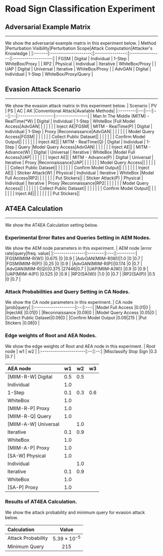 # Road Sign Classification Experiment

## Adversarial Example Matrix
- - -
We show the adversarial example matrix in this experiment below.
| Method |Perturbation Visibility|Perturbation Scope|Attack Computation|Attacker's Knowledge  |
|:-------|:---------------------:|:----------------:|:----------------:|:--------------------:|
| FGSM   | Digital               | Individual       | 1-Step           | WhiteBox/Proxy       |
| RP2    | Physical              | Individual       | Iterative        | WhiteBox/Proxy       |
| UAP    | Digital               | Universal        | Iterative        | WhiteBox/Proxy       |
| AdvGAN | Digital               | Individual       | 1-Step           | WhiteBox/Proxy/Query |

## Evasion Attack Scenario
- - -
We show the evasion attack matrix in this experiment below.
| Scenario | PV | PS | AC | AK |Conventional Attack|Available Methods|
|:---------|:--:|:--:|:--:|:--:|:------------------|:----------------|
| Man In The Middle (MITM) - RealTime(*W) | Digital   | Individual | 1-Step    | WhiteBox |Full Model Access|AdvGAN|
| | | | | | Inject AE|FGSM|
| MITM - RealTime(P)                     | Digital   | Individual | 1-Step    | Proxy    |Reconnaissance|AdvGAN|
| | | | | | Model Query Access|FGSM|
| | | | | | Collect Public Dataset||
| | | | | | Confirm Model Output||
| | | | | | Inject AE||
| MITM - RealTime(Q)                     | Digital   | Individual | 1-Step    | Query    |Model Query Access|AdvGAN|
| | | | | | Inject AE||
| MITM - Advance(W)                      | Digital   | Universal  | Iterative | WhiteBox |Model Full Access|UAP|
| | | | | | Inject AE||
| MITM - Advance(P)                      | Digital   | Universal  | Iterative | Proxy    |Reconnaissance|UAP|
| | | | | | Model Query Access||
| | | | | | Collect Public Dataset||
| | | | | | Confirm Model Output||
| | | | | | Inject AE||
| Sticker Attack(W)                      | Physical  | Individual | Iterative | WhiteBox |Model Full Access|RP2|
| | | | | | Put Stickers||
| Sticker Attack(P)                      | Physical  | Individual | Iterative | Proxy    |Reconnaissance|RP2|
| | | | | | Model Query Access||
| | | | | | Collect Public Dataset||
| | | | | | Confirm Model Output||
| | | | | | Inject AE||
| | | | | | Put Stickers||


## AT4EA Calculation
- - -
We show the AT4EA Calculation setting below.
### Experimental Error Rates and Queries Setting in AEM Nodes.
We show the AEM node parameters in this experiment.
| AEM node        |error rate|query|freq. value|
|:----------------|:--------:|:---:|:---------:|
|FGSM(MIIM-R(W))  |0.675     |0    |0.9        |
|AdvGAN(MIIM-R(W))|1.0       |0    |0.7        |
|FGSM(MIIM-R(P))  |0.25      |0    |0.9        |
|AdvGAN(MIIM-R(P))|0.174     |0    |0.7        |
|AdvGAN(MIIM-R(Q))|0.375     |27446|0.7        |
|UAP(MIIM-A(W))   |0.9       |0    |0.9        |
|UAP(MIIM-A(P))   |0.525     |0    |0.9        |
|RP2(SA(W))       |1.0       |0    |0.7        |
|RP2(SA(P))       |0.5       |0    |0.7        |

### Attack Probabilities and Query Setting in CA Nodes.
We show the CA node parameters in this experiment.
| CA node              |prob|query|
|:---------------------|:--:|:---:|
|Model Full Access     |0.01|0    |
|InjectAE              |0.01|0    |
|Reconnaissance        |0.09|0    |
|Model Query Access    |0.05|0    |
|Collect Public Dataset|0.09|0    |
|Confirm Model Output  |0.09|215  |
|Put Stickers          |0.08|0    |

### Edge weights of Root and AEA Nodes.
We show the edge weights of Root and AEA node in this experiment.
| Root node              | w1 | w2 |
|:-----------------------|:--:|:--:|
|Misclassify Stop Sign   |0.3 |0.7 |

| AEA node               | w1 | w2 | w3 |
|:-----------------------|:--:|:--:|:--:|
|[MIIM-R-W]  Digital     |0.5 |0.5 |    |
|            Individual  |1.0 |    |    |
|            1-Step      |0.1 |0.3 |0.6 |
|            WhiteBox    |1.0 |    |    |
|[MIIM-R-P]  Proxy       |1.0 |    |    |
|[MIIM-R-Q]  Query       |1.0 |    |    |
|[MIIM-A-W]  Universal   |    |1.0 |    |
|            Iterative   |0.1 |0.9 |    |
|            WhiteBox    |1.0 |    |    |
|[MIIM-A-P]  Proxy       |1.0 |    |    |
|[SA-W]      Physical    |1.0 |    |    |
|            Individual  |    |1.0 |    |
|            Iterative   |0.1 |0.9 |    |
|            WhiteBox    |1.0 |    |    |
|[SA-P]      Proxy       |1.0 |    |    |


### Results of AT4EA Calculation.
We show the attack probability and minimum query for evasion attack below.

|Calculation | Value|
| :---  | :---: |
|Attack Probability|$5.39 \times 10^{-5}$|
|Minimum Query|$215$|
